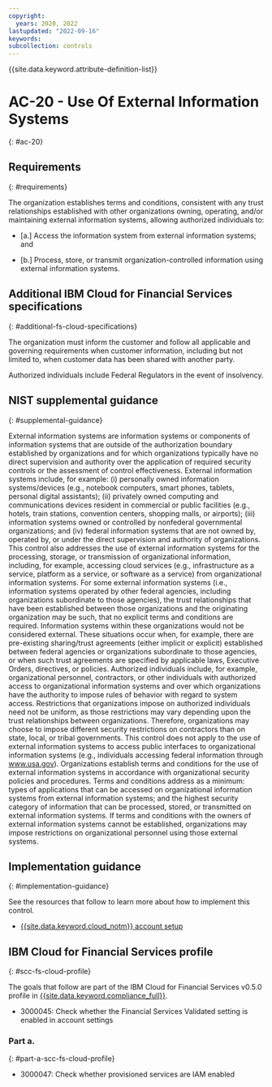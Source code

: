 ```yaml
---
copyright:
  years: 2020, 2022
lastupdated: "2022-09-16"
keywords: 
subcollection: controls
---
```


{{site.data.keyword.attribute-definition-list}}

# AC-20 - Use Of External Information Systems
{: #ac-20}

## Requirements
{: #requirements}

The organization establishes terms and conditions, consistent with any trust relationships established with other organizations owning, operating, and/or maintaining external information systems, allowing authorized individuals to:

- \[a.\] Access the information system from external information systems; and

- \[b.\] Process, store, or transmit organization-controlled information using external information systems.

## Additional IBM Cloud for Financial Services specifications
{: #additional-fs-cloud-specifications}

The organization must inform the customer and follow all applicable and governing requirements when customer information, including but not limited to, when customer data has been shared with another party.

Authorized individuals include Federal Regulators in the event of insolvency.

## NIST supplemental guidance
{: #supplemental-guidance}

External information systems are information systems or components of information systems that are outside of the authorization boundary established by organizations and for which organizations typically have no direct supervision and authority over the application of required security controls or the assessment of control effectiveness. External information systems include, for example: (i) personally owned information systems/devices (e.g., notebook computers, smart phones, tablets, personal digital assistants); (ii) privately owned computing and communications devices resident in commercial or public facilities (e.g., hotels, train stations, convention centers, shopping malls, or airports); (iii) information systems owned or controlled by nonfederal governmental organizations; and (iv) federal information systems that are not owned by, operated by, or under the direct supervision and authority of organizations. This control also addresses the use of external information systems for the processing, storage, or transmission of organizational information, including, for example, accessing cloud services (e.g., infrastructure as a service, platform as a service, or software as a service) from organizational information systems. For some external information systems (i.e., information systems operated by other federal agencies, including organizations subordinate to those agencies), the trust relationships that have been established between those organizations and the originating organization may be such, that no explicit terms and conditions are required. Information systems within these organizations would not be considered external. These situations occur when, for example, there are pre-existing sharing/trust agreements (either implicit or explicit) established between federal agencies or organizations subordinate to those agencies, or when such trust agreements are specified by applicable laws, Executive Orders, directives, or policies. Authorized individuals include, for example, organizational personnel, contractors, or other individuals with authorized access to organizational information systems and over which organizations have the authority to impose rules of behavior with regard to system access. Restrictions that organizations impose on authorized individuals need not be uniform, as those restrictions may vary depending upon the trust relationships between organizations. Therefore, organizations may choose to impose different security restrictions on contractors than on state, local, or tribal governments. This control does not apply to the use of external information systems to access public interfaces to organizational information systems (e.g., individuals accessing federal information through www.usa.gov). Organizations establish terms and conditions for the use of external information systems in accordance with organizational security policies and procedures. Terms and conditions address as a minimum: types of applications that can be accessed on organizational information systems from external information systems; and the highest security category of information that can be processed, stored, or transmitted on external information systems. If terms and conditions with the owners of external information systems cannot be established, organizations may impose restrictions on organizational personnel using those external systems.


## Implementation guidance
{: #implementation-guidance}

See the resources that follow to learn more about how to implement this control.

- [{{site.data.keyword.cloud_notm}} account setup](/docs/framework-financial-services?topic=framework-financial-services-shared-account-setup)

## IBM Cloud for Financial Services profile
{: #scc-fs-cloud-profile}

The goals that follow are part of the IBM Cloud for Financial Services v0.5.0 profile in [{{site.data.keyword.compliance_full}}](/docs/security-compliance?topic=security-compliance-getting-started).

- 3000045: Check whether the Financial Services Validated setting is enabled in account settings

### Part a.
{: #part-a-scc-fs-cloud-profile}

- 3000047: Check whether provisioned services are IAM enabled
